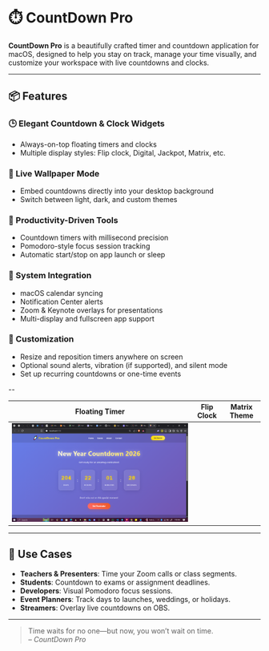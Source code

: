 # ⏱️ CountDown Pro

**CountDown Pro** is a beautifully crafted timer and countdown application for macOS, designed to help you stay on track, manage your time visually, and customize your workspace with live countdowns and clocks.

---

## 📦 Features

### 🕒 Elegant Countdown & Clock Widgets
- Always-on-top floating timers and clocks
- Multiple display styles: Flip clock, Digital, Jackpot, Matrix, etc.

### 🎨 Live Wallpaper Mode
- Embed countdowns directly into your desktop background
- Switch between light, dark, and custom themes

### 🎯 Productivity-Driven Tools
- Countdown timers with millisecond precision
- Pomodoro-style focus session tracking
- Automatic start/stop on app launch or sleep

### 📅 System Integration
- macOS calendar syncing
- Notification Center alerts
- Zoom & Keynote overlays for presentations
- Multi-display and fullscreen app support

### 🧩 Customization
- Resize and reposition timers anywhere on screen
- Optional sound alerts, vibration (if supported), and silent mode
- Set up recurring countdowns or one-time events 

--

| Floating Timer | Flip Clock | Matrix Theme |
|----------------|------------|---------------|
| ![timer](/public/images/image.png) |

---

## 🚀 Use Cases

- **Teachers & Presenters**: Time your Zoom calls or class segments.
- **Students**: Countdown to exams or assignment deadlines.
- **Developers**: Visual Pomodoro focus sessions.
- **Event Planners**: Track days to launches, weddings, or holidays.
- **Streamers**: Overlay live countdowns on OBS.

---




> Time waits for no one—but now, you won’t wait on time.  
> _– CountDown Pro_

